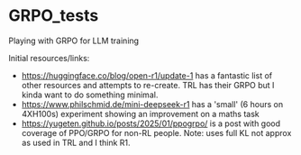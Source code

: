 # GRPO_tests
Playing with GRPO for LLM training

Initial resources/links:

- https://huggingface.co/blog/open-r1/update-1 has a fantastic list of other resources and attempts to re-create. TRL has their GRPO but I kinda want to do something minimal.
- https://www.philschmid.de/mini-deepseek-r1 has a 'small' (6 hours on 4XH100s) experiment showing an improvement on a maths task
- https://yugeten.github.io/posts/2025/01/ppogrpo/ is a post with good coverage of PPO/GRPO for non-RL people. Note: uses full KL not approx as used in TRL and I think R1.

